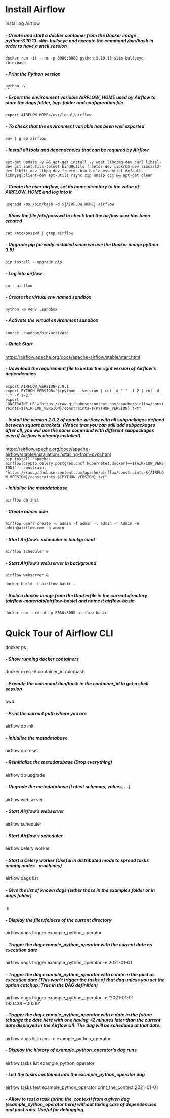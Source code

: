 # Install Airflow

Installing Airflow
##### -  Create and start a docker container from the Docker image python:3.10.13-slim-bullseye and execute the command /bin/bash in order to have a shell session <br>
`docker run -it --rm -p 8080:8080 python:3.10.13-slim-bullseye /bin/bash`

##### -  Print the Python version <br>
`python -V`

##### -  Export the environment variable AIRFLOW_HOME used by Airflow to store the dags folder, logs folder and configuration file <br>
`export AIRFLOW_HOME=/usr/local/airflow`


##### -  To check that the environment variable has been well exported <br>
`env | grep airflow`

##### -  Install all tools and dependencies that can be required by Airflow <br>
`apt-get update -y && apt-get install -y wget libczmq-dev curl libssl-dev git inetutils-telnet bind9utils freetds-dev libkrb5-dev libsasl2-dev libffi-dev libpq-dev freetds-bin build-essential default-libmysqlclient-dev apt-utils rsync zip unzip gcc && apt-get clean`


##### -  Create the user airflow, set its home directory to the value of AIRFLOW_HOME and log into it <br>
`useradd -ms /bin/bash -d ${AIRFLOW_HOME} airflow`


##### -  Show the file /etc/passwd to check that the airflow user has been created <br>
`cat /etc/passwd | grep airflow`



##### -  Upgrade pip (already installed since we use the Docker image python 3.5) <br>
`pip install --upgrade pip`

##### -  Log into airflow <br>
`su - airflow`

##### -  Create the virtual env named sandbox  <br>
`python -m venv .sandbox`

##### -  Activate the virtual environment sandbox <br>
`source .sandbox/bin/activate`

##### -  Quick Start <br>
https://airflow.apache.org/docs/apache-airflow/stable/start.html <br>


##### -  Download the requirement file to install the right version of Airflow’s dependencies <br>
`export AIRFLOW_VERSION=2.8.1` <br>
`export PYTHON_VERSION="$(python --version | cut -d " " -f 2 | cut -d "." -f 1-2)"` <br>
`export CONSTRAINT_URL="https://raw.githubusercontent.com/apache/airflow/constraints-${AIRFLOW_VERSION}/constraints-${PYTHON_VERSION}.txt"` <br>

##### -  Install the version 2.0.2 of apache-airflow with all subpackages defined between square brackets. (Notice that you can still add subpackages after all, you will use the same command with different subpackages even if Airflow is already installed) <br>
https://airflow.apache.org/docs/apache-airflow/stable/installation/installing-from-pypi.html <br>
`pip install "apache-airflow[crypto,celery,postgres,cncf.kubernetes,docker]==${AIRFLOW_VERSION}" --constraint "https://raw.githubusercontent.com/apache/airflow/constraints-${AIRFLOW_VERSION}/constraints-${PYTHON_VERSION}.txt"` <br>

##### -  Initialise the metadatabase <br>
`airflow db init`

##### -  Create admin user <br>
`airflow users create -u admin -f admin -l admin -r Admin -e admin@airflow.com -p admin` <br>


##### -  Start Airflow’s scheduler in background <br>
`airflow scheduler &`


##### -  Start Airflow’s webserver in background <br>
`airflow webserver &`

`docker build -t airflow-basic .`
##### -  Build a docker image from the Dockerfile in the current directory (airflow-materials/airflow-basic)  and name it airflow-basic <br>

`docker run --rm -d -p 8080:8080 airflow-basic`


# Quick Tour of Airflow CLI

docker ps
##### -  Show running docker containers


docker exec -it container_id /bin/bash
##### -  Execute the command /bin/bash in the container_id to get a shell session


pwd
##### -  Print the current path where you are


airflow db init
##### -  Initialise the metadatabase


airflow db reset
##### -  Reinitialize the metadatabase (Drop everything)


airflow db upgrade
##### -  Upgrade the metadatabase (Latest schemas, values, ...)


airflow webserver
##### -  Start Airflow’s webserver


airflow scheduler
##### -  Start Airflow’s scheduler


airflow celery worker
##### -  Start a Celery worker (Useful in distributed mode to spread tasks among nodes - machines)


airflow dags list
##### -  Give the list of known dags (either those in the examples folder or in dags folder)


ls
##### -  Display the files/folders of the current directory 


airflow dags trigger example_python_operator
##### -  Trigger the dag example_python_operator with the current date as execution date


airflow dags trigger example_python_operator -e 2021-01-01
##### -  Trigger the dag example_python_operator with a date in the past as execution date (This won’t trigger the tasks of that dag unless you set the option catchup=True in the DAG definition)


airflow dags trigger example_python_operator -e '2021-01-01 19:04:00+00:00'
##### -  Trigger the dag example_python_operator with a date in the future (change the date here with one having +2 minutes later than the current date displayed in the Airflow UI). The dag will be scheduled at that date.


airflow dags list-runs -d example_python_operator
##### -  Display the history of example_python_operator’s dag runs


airflow tasks list example_python_operator
##### -  List the tasks contained into the example_python_operator dag


airflow tasks test example_python_operator print_the_context 2021-01-01
##### -  Allow to test a task (print_the_context) from a given dag (example_python_operator here) without taking care of dependencies and past runs. Useful for debugging.
